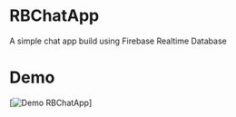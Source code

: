 # RBChatApp
A simple chat app build using Firebase Realtime Database

# Demo

[![Demo RBChatApp](https://i.imgur.com/Hec59MB.gif)]
